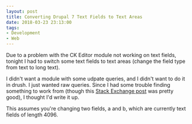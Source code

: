 ```yaml
---
layout: post 
title: Converting Drupal 7 Text Fields to Text Areas
date: 2018-03-23 23:13:00
tags:
- Development
- Web
---
```

Due to a problem with the CK Editor module not working on text fields, tonight I had to switch some text fields to text areas (change the field type from text to long text).

I didn't want a module with some udpate queries, and I didn't want to do it in drush. I just wanted raw queries. Since I had some trouble finding something to work from (though this [Stack Exchange post](https://drupal.stackexchange.com/questions/109663/how-to-convert-text-into-long-text) was pretty good), I thought I'd write it up.

This assumes you're changing two fields, a and b, which are currently text fields of length 4096.

<script src="https://gist.github.com/krschmidt/4328832ee13d4c3118a2e38c625d26a9.js"></script>
